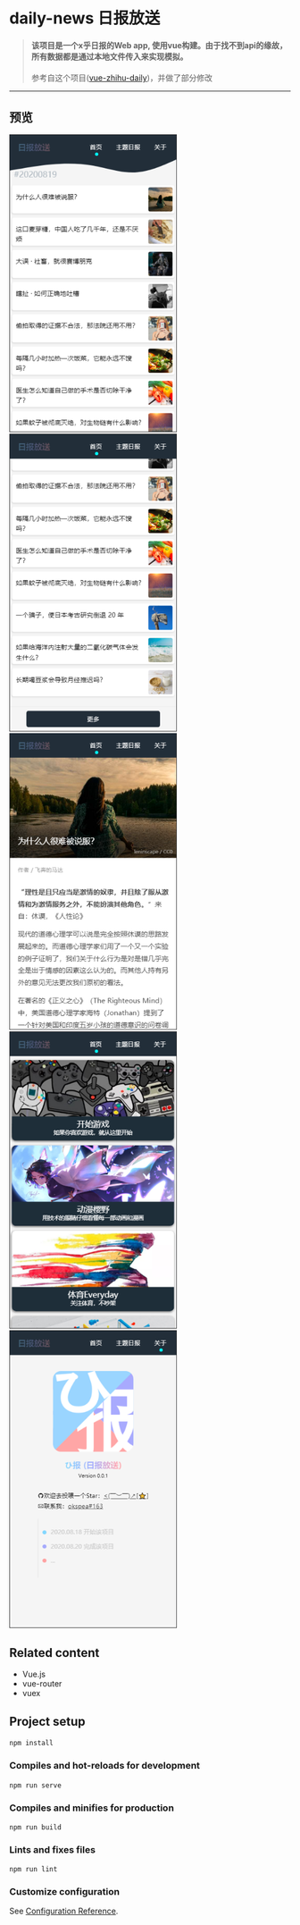 # daily-news 日报放送

>#### 该项目是一个x乎日报的Web app, 使用vue构建。由于找不到api的缘故，所有数据都是通过本地文件传入来实现模拟。
> 参考自这个项目([vue-zhihu-daily](https://github.com/hilongjw/vue-zhihu-daily))，并做了部分修改
---
## 预览

<img src="./preview/home.png" width="300" />
<img src="./preview/morebtn.png" width="300" />
<img src="./preview/article.png" width="300" />
<img src="./preview/themes.png" width="300" />
<img src="./preview/about.png" width="300" />

## Related content
+ Vue.js
+ vue-router
+ vuex

## Project setup
```
npm install
```

### Compiles and hot-reloads for development
```
npm run serve
```

### Compiles and minifies for production
```
npm run build
```

### Lints and fixes files
```
npm run lint
```

### Customize configuration
See [Configuration Reference](https://cli.vuejs.org/config/).
